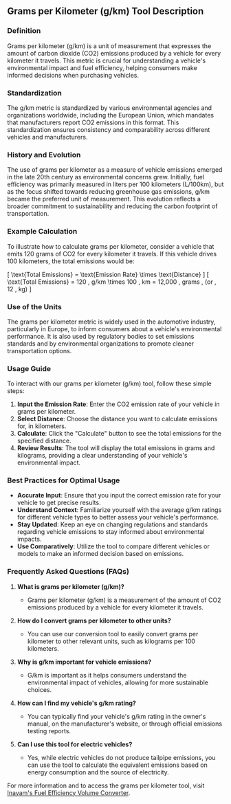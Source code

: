 ## Grams per Kilometer (g/km) Tool Description

### Definition
Grams per kilometer (g/km) is a unit of measurement that expresses the amount of carbon dioxide (CO2) emissions produced by a vehicle for every kilometer it travels. This metric is crucial for understanding a vehicle's environmental impact and fuel efficiency, helping consumers make informed decisions when purchasing vehicles.

### Standardization
The g/km metric is standardized by various environmental agencies and organizations worldwide, including the European Union, which mandates that manufacturers report CO2 emissions in this format. This standardization ensures consistency and comparability across different vehicles and manufacturers.

### History and Evolution
The use of grams per kilometer as a measure of vehicle emissions emerged in the late 20th century as environmental concerns grew. Initially, fuel efficiency was primarily measured in liters per 100 kilometers (L/100km), but as the focus shifted towards reducing greenhouse gas emissions, g/km became the preferred unit of measurement. This evolution reflects a broader commitment to sustainability and reducing the carbon footprint of transportation.

### Example Calculation
To illustrate how to calculate grams per kilometer, consider a vehicle that emits 120 grams of CO2 for every kilometer it travels. If this vehicle drives 100 kilometers, the total emissions would be:

\[ 
\text{Total Emissions} = \text{Emission Rate} \times \text{Distance} 
\]
\[ 
\text{Total Emissions} = 120 \, g/km \times 100 \, km = 12,000 \, grams \, (or \, 12 \, kg) 
\]

### Use of the Units
The grams per kilometer metric is widely used in the automotive industry, particularly in Europe, to inform consumers about a vehicle's environmental performance. It is also used by regulatory bodies to set emissions standards and by environmental organizations to promote cleaner transportation options.

### Usage Guide
To interact with our grams per kilometer (g/km) tool, follow these simple steps:

1. **Input the Emission Rate**: Enter the CO2 emission rate of your vehicle in grams per kilometer.
2. **Select Distance**: Choose the distance you want to calculate emissions for, in kilometers.
3. **Calculate**: Click the "Calculate" button to see the total emissions for the specified distance.
4. **Review Results**: The tool will display the total emissions in grams and kilograms, providing a clear understanding of your vehicle's environmental impact.

### Best Practices for Optimal Usage
- **Accurate Input**: Ensure that you input the correct emission rate for your vehicle to get precise results.
- **Understand Context**: Familiarize yourself with the average g/km ratings for different vehicle types to better assess your vehicle's performance.
- **Stay Updated**: Keep an eye on changing regulations and standards regarding vehicle emissions to stay informed about environmental impacts.
- **Use Comparatively**: Utilize the tool to compare different vehicles or models to make an informed decision based on emissions.

### Frequently Asked Questions (FAQs)

1. **What is grams per kilometer (g/km)?**
   - Grams per kilometer (g/km) is a measurement of the amount of CO2 emissions produced by a vehicle for every kilometer it travels.

2. **How do I convert grams per kilometer to other units?**
   - You can use our conversion tool to easily convert grams per kilometer to other relevant units, such as kilograms per 100 kilometers.

3. **Why is g/km important for vehicle emissions?**
   - G/km is important as it helps consumers understand the environmental impact of vehicles, allowing for more sustainable choices.

4. **How can I find my vehicle's g/km rating?**
   - You can typically find your vehicle's g/km rating in the owner's manual, on the manufacturer's website, or through official emissions testing reports.

5. **Can I use this tool for electric vehicles?**
   - Yes, while electric vehicles do not produce tailpipe emissions, you can use the tool to calculate the equivalent emissions based on energy consumption and the source of electricity. 

For more information and to access the grams per kilometer tool, visit [Inayam's Fuel Efficiency Volume Converter](https://www.inayam.co/unit-converter/fuel_efficiency_volume).